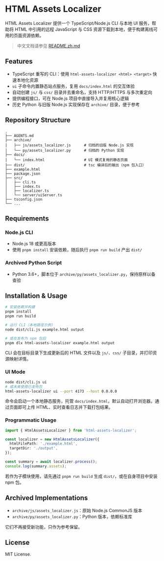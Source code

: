 # HTML Assets Localizer

HTML Assets Localizer 提供一个 TypeScript/Node.js CLI 与本地 UI 服务，帮助将 HTML 中引用的远程 JavaScript 与 CSS 资源下载到本地，便于构建离线可用的页面资源依赖。

> 中文文档请参见 [README.zh.md](README.zh.md)

## Features

- TypeScript 重写的 CLI：使用 `html-assets-localizer <html> <target>` 快速本地化资源
- `ui` 子命令内置静态站点服务，复用 `docs/index.html` 的交互体验
- 自动创建 `js/` 与 `css/` 目录并去重命名，支持 HTTP/HTTPS 与多次重定向
- 提供编程接口，可在 Node.js 项目中直接导入并复用核心逻辑
- 历史 Python 与旧版 Node.js 实现保存在 `archive/` 目录，便于参考

## Repository Structure

```
.
├── AGENTS.md
├── archive/
│   ├── js/assets_localizer.js      # 归档的旧版 Node.js 实现
│   └── py/assets_localizer.py      # 归档的 Python 实现
├── docs/
│   └── index.html                  # UI 模式复用的静态页面
├── dist/                           # tsc 编译后的输出（npm 包入口）
├── example.html
├── package.json
├── src/
│   ├── cli.ts
│   ├── index.ts
│   ├── localizer.ts
│   └── server/uiServer.ts
├── tsconfig.json
└── ...
```

## Requirements

### Node.js CLI

- Node.js 18 或更高版本
- 使用 `pnpm install` 安装依赖，随后执行 `pnpm run build` 产出 `dist/`

### Archived Python Script

- Python 3.6+，脚本位于 `archive/py/assets_localizer.py`，保持原样以备查验

## Installation & Usage

```bash
# 安装依赖并构建
pnpm install
pnpm run build

# 运行 CLI（本地路径示例）
node dist/cli.js example.html output

# 或在发布为 npm 包后
pnpm dlx html-assets-localizer example.html output
```

CLI 会在目标目录下生成更新后的 HTML 文件以及 `js/`、`css/` 子目录，并打印资源映射详情。

### UI Mode

```bash
node dist/cli.js ui
# 或未来使用已发布包
html-assets-localizer ui --port 4173 --host 0.0.0.0
```

命令会启动一个本地静态服务，托管 `docs/index.html`，默认自动打开浏览器。通过页面即可上传 HTML、实时查看日志并下载打包结果。

### Programmatic Usage

```ts
import { HtmlAssetsLocalizer } from 'html-assets-localizer';

const localizer = new HtmlAssetsLocalizer({
  htmlFilePath: './example.html',
  targetDir: './output',
});

const summary = await localizer.process();
console.log(summary.assets);
```

若作为子模块使用，请先通过 `pnpm run build` 生成 `dist/`，或在自身项目中安装 npm 包。

## Archived Implementations

- `archive/js/assets_localizer.js`：原始 Node.js CommonJS 版本
- `archive/py/assets_localizer.py`：Python 版本，依赖标准库

它们不再接受新功能，只作为参考保留。

## License

MIT License.
